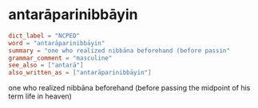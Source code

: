 # antarāparinibbāyin

``` toml
dict_label = "NCPED"
word = "antarāparinibbāyin"
summary = "one who realized nibbāna beforehand (before passin"
grammar_comment = "masculine"
see_also = ["antarā"]
also_written_as = ["antarāparinibbāyin"]
```

one who realized nibbāna beforehand (before passing the midpoint of his term life in heaven)

